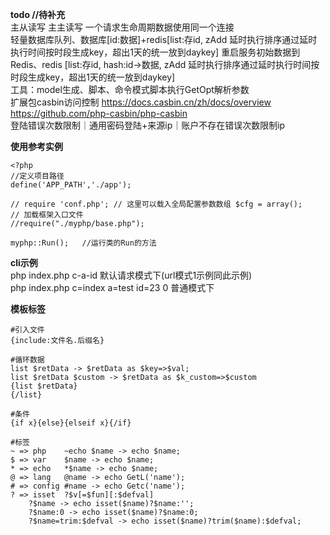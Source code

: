 **todo //待补充**   
主从读写  主主读写  一个请求生命周期数据使用同一个连接   
轻量数据库队列、数据库[id:数据]+redis[list:存id, zAdd 延时执行排序通过延时执行时间按时段生成key，超出1天的统一放到daykey] 重启服务初始数据到Redis、redis [list:存id, hash:id->数据, zAdd 延时执行排序通过延时执行时间按时段生成key，超出1天的统一放到daykey]   
工具：model生成、脚本、命令模式脚本执行GetOpt解析参数    
扩展包casbin访问控制 https://docs.casbin.cn/zh/docs/overview 
https://github.com/php-casbin/php-casbin    
登陆错误次数限制｜通用密码登陆+来源ip｜账户不存在错误次数限制ip  


**使用参考实例**
```
<?php
//定义项目路径
define('APP_PATH','./app');

// require 'conf.php'; // 这里可以载入全局配置参数数组 $cfg = array();
// 加载框架入口文件
//require("./myphp/base.php");

myphp::Run();	//运行类的Run的方法
```

**cli示例**   
php index.php c-a-id  默认请求模式下(url模式1示例同此示例)     
php index.php c=index a=test id=23  0 普通模式下 

**模板标签**    
```
#引入文件 
{include:文件名.后缀名}  

#循环数据    
list $retData -> $retData as $key=>$val;
list $retData $custom -> $retData as $k_custom=>$custom
{list $retData}
{/list}

#条件
{if x}{else}{elseif x}{/if}

#标签
~ => php    ~echo $name -> echo $name;
$ => var    $name -> echo $name;
* => echo   *$name -> echo $name;
@ => lang   @name -> echo GetL('name');
# => config #name -> echo Getc('name');
? => isset  ?$v[=$fun][:$defval]
    ?$name -> echo isset($name)?$name:'';
    ?$name:0 -> echo isset($name)?$name:0;
    ?$name=trim:$defval -> echo isset($name)?trim($name):$defval;
 
```